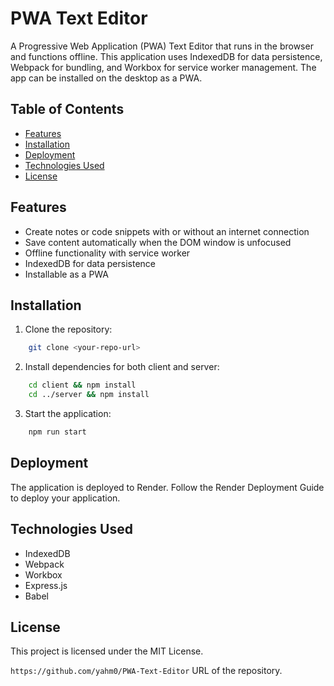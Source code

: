 # PWA Text Editor

A Progressive Web Application (PWA) Text Editor that runs in the browser and functions offline. This application uses IndexedDB for data persistence, Webpack for bundling, and Workbox for service worker management. The app can be installed on the desktop as a PWA.

## Table of Contents

- [Features](#features)
- [Installation](#installation)
- [Deployment](#deployment)
- [Technologies Used](#technologies-used)
- [License](#license)

## Features
- Create notes or code snippets with or without an internet connection
- Save content automatically when the DOM window is unfocused
- Offline functionality with service worker
- IndexedDB for data persistence
- Installable as a PWA

## Installation

1. Clone the repository:

```sh
    git clone <your-repo-url>
```
2. Install dependencies for both client and server:

```sh
    cd client && npm install
    cd ../server && npm install
```

3. Start the application:

```sh
    npm run start
```

## Deployment

The application is deployed to Render. Follow the Render Deployment Guide to deploy your application.

## Technologies Used

- IndexedDB
- Webpack
- Workbox
- Express.js
- Babel

## License

This project is licensed under the MIT License.


`https://github.com/yahm0/PWA-Text-Editor`  URL of the repository.

